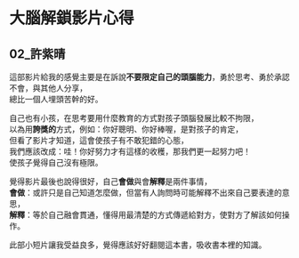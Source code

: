 # 大腦解鎖影片心得

## 02_許紫晴

這部影片給我的感覺主要是在訴說**不要限定自己的頭腦能力**，勇於思考、勇於承認不會，與其他人分享，   
總比一個人埋頭苦幹的好。 

自己也有小孩，在思考要用什麼教育的方式對孩子頭腦發展比較不拘限，   
以為用**誇獎的**方式，例如：你好聰明、你好棒喔，是對孩子的肯定，   
但看了影片才知道，這會使孩子有不敢犯錯的心態，   
我們應該改成：哇！你好努力才有這樣的收穫，那我們更一起努力吧！   
使孩子覺得自己沒有極限。   

覺得影片最後也說得很好，自己**會做**與會**解釋**是兩件事情，   
**會做**：或許只是自己知道怎麼做，但當有人詢問時可能解釋不出來自己要表達的意思，   
**解釋**：等於自己融會貫通，懂得用最清楚的方式傳遞給對方，使對方了解該如何操作。   

此部小短片讓我受益良多，覺得應該好好翻閱這本書，吸收書本裡的知識。